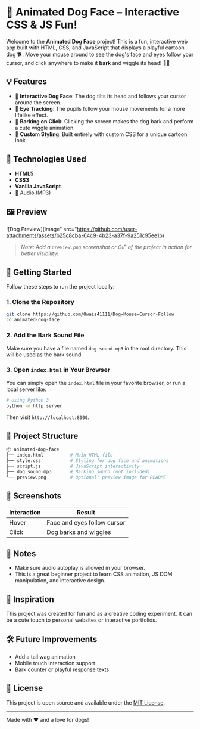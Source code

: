 # 🐶 Animated Dog Face – Interactive CSS & JS Fun!

Welcome to the **Animated Dog Face** project! This is a fun, interactive web app built with HTML, CSS, and JavaScript that displays a playful cartoon dog 🐕. Move your mouse around to see the dog's face and eyes follow your cursor, and click anywhere to make it **bark** and wiggle its head! 🐾🎉

## 💡 Features

- 🐾 **Interactive Dog Face**: The dog tilts its head and follows your cursor around the screen.
- 👀 **Eye Tracking**: The pupils follow your mouse movements for a more lifelike effect.
- 🐶 **Barking on Click**: Clicking the screen makes the dog bark and perform a cute wiggle animation.
- 🎨 **Custom Styling**: Built entirely with custom CSS for a unique cartoon look.

## 🔧 Technologies Used

- **HTML5**
- **CSS3**
- **Vanilla JavaScript**
- 🎵 Audio (MP3)

## 🖼️ Preview

![Dog Preview](Image" src="https://github.com/user-attachments/assets/b25c8cba-64c9-4b23-a37f-9a251c95ee1b)

> *Note: Add a `preview.png` screenshot or GIF of the project in action for better visibility!*

## 🚀 Getting Started

Follow these steps to run the project locally:

### 1. Clone the Repository

```bash
git clone https://github.com/Owais41111/Dog-Mouse-Cursor-Follow
cd animated-dog-face
```

### 2. Add the Bark Sound File

Make sure you have a file named `dog sound.mp3` in the root directory. This will be used as the bark sound.

### 3. Open `index.html` in Your Browser

You can simply open the `index.html` file in your favorite browser, or run a local server like:

```bash
# Using Python 3
python -m http.server
```

Then visit `http://localhost:8000`.

## 📁 Project Structure

```bash
📦 animated-dog-face
├── index.html          # Main HTML file
├── style.css           # Styling for dog face and animations
├── script.js           # JavaScript interactivity
├── dog sound.mp3       # Barking sound (not included)
└── preview.png         # Optional: preview image for README
```

## 📸 Screenshots

| Interaction | Result |
|-------------|--------|
| Hover       | Face and eyes follow cursor |
| Click       | Dog barks and wiggles       |

## 📌 Notes

- Make sure audio autoplay is allowed in your browser.
- This is a great beginner project to learn CSS animation, JS DOM manipulation, and interactive design.

## 🧠 Inspiration

This project was created for fun and as a creative coding experiment. It can be a cute touch to personal websites or interactive portfolios.

## 🛠️ Future Improvements

- Add a tail wag animation
- Mobile touch interaction support
- Bark counter or playful response texts

## 📝 License

This project is open source and available under the [MIT License](LICENSE).

---

Made with ❤️ and a love for dogs!
```

